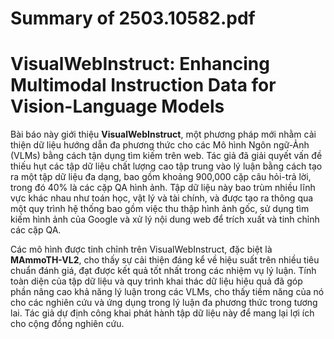 # Summary of 2503.10582.pdf

# VisualWebInstruct: Enhancing Multimodal Instruction Data for Vision-Language Models

Bài báo này giới thiệu **VisualWebInstruct**, một phương pháp mới nhằm cải thiện dữ liệu hướng dẫn đa phương thức cho các Mô hình Ngôn ngữ-Ảnh (VLMs) bằng cách tận dụng tìm kiếm trên web. Tác giả đã giải quyết vấn đề thiếu hụt các tập dữ liệu chất lượng cao tập trung vào lý luận bằng cách tạo ra một tập dữ liệu đa dạng, bao gồm khoảng 900,000 cặp câu hỏi-trả lời, trong đó 40% là các cặp QA hình ảnh. Tập dữ liệu này bao trùm nhiều lĩnh vực khác nhau như toán học, vật lý và tài chính, và được tạo ra thông qua một quy trình hệ thống bao gồm việc thu thập hình ảnh gốc, sử dụng tìm kiếm hình ảnh của Google và xử lý nội dung web để trích xuất và tinh chỉnh các cặp QA.

Các mô hình được tinh chỉnh trên VisualWebInstruct, đặc biệt là **MAmmoTH-VL2**, cho thấy sự cải thiện đáng kể về hiệu suất trên nhiều tiêu chuẩn đánh giá, đạt được kết quả tốt nhất trong các nhiệm vụ lý luận. Tính toàn diện của tập dữ liệu và quy trình khai thác dữ liệu hiệu quả đã góp phần nâng cao khả năng lý luận trong các VLMs, cho thấy tiềm năng của nó cho các nghiên cứu và ứng dụng trong lý luận đa phương thức trong tương lai. Tác giả dự định công khai phát hành tập dữ liệu này để mang lại lợi ích cho cộng đồng nghiên cứu.
